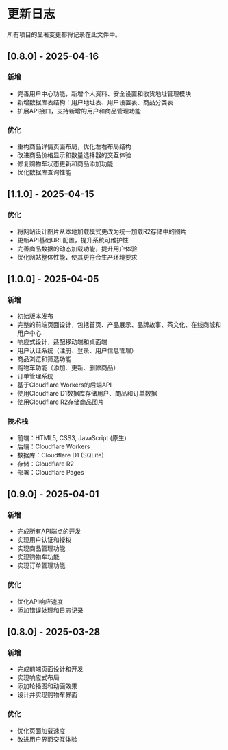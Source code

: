# 更新日志

所有项目的显著变更都将记录在此文件中。

## [0.8.0] - 2025-04-16

### 新增

- 完善用户中心功能，新增个人资料、安全设置和收货地址管理模块
- 新增数据库表结构：用户地址表、用户设置表、商品分类表
- 扩展API接口，支持新增的用户和商品管理功能

### 优化

- 重构商品详情页面布局，优化左右布局结构
- 改进商品价格显示和数量选择器的交互体验
- 修复购物车状态更新和商品添加功能
- 优化数据库查询性能

## [1.1.0] - 2025-04-15

### 优化

- 将网站设计图片从本地加载模式更改为统一加载R2存储中的图片
- 更新API基础URL配置，提升系统可维护性
- 完善商品数据的动态加载功能，提升用户体验
- 优化网站整体性能，使其更符合生产环境要求

## [1.0.0] - 2025-04-05

### 新增

- 初始版本发布
- 完整的前端页面设计，包括首页、产品展示、品牌故事、茶文化、在线商城和用户中心
- 响应式设计，适配移动端和桌面端
- 用户认证系统（注册、登录、用户信息管理）
- 商品浏览和筛选功能
- 购物车功能（添加、更新、删除商品）
- 订单管理系统
- 基于Cloudflare Workers的后端API
- 使用Cloudflare D1数据库存储用户、商品和订单数据
- 使用Cloudflare R2存储商品图片

### 技术栈

- 前端：HTML5, CSS3, JavaScript (原生)
- 后端：Cloudflare Workers
- 数据库：Cloudflare D1 (SQLite)
- 存储：Cloudflare R2
- 部署：Cloudflare Pages

## [0.9.0] - 2025-04-01

### 新增

- 完成所有API端点的开发
- 实现用户认证和授权
- 实现商品管理功能
- 实现购物车功能
- 实现订单管理功能

### 优化

- 优化API响应速度
- 添加错误处理和日志记录

## [0.8.0] - 2025-03-28

### 新增

- 完成前端页面设计和开发
- 实现响应式布局
- 添加轮播图和动画效果
- 设计并实现购物车界面

### 优化

- 优化页面加载速度
- 改进用户界面交互体验